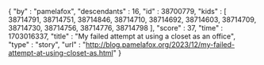 {
  "by" : "pamelafox",
  "descendants" : 16,
  "id" : 38700779,
  "kids" : [ 38714791, 38714751, 38714846, 38714710, 38714692, 38714603, 38714709, 38714730, 38714756, 38714776, 38714798 ],
  "score" : 37,
  "time" : 1703016337,
  "title" : "My failed attempt at using a closet as an office",
  "type" : "story",
  "url" : "http://blog.pamelafox.org/2023/12/my-failed-attempt-at-using-closet-as.html"
}
